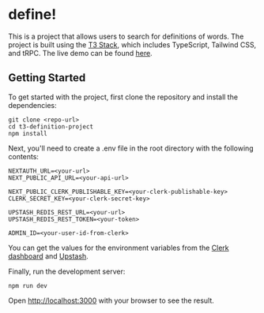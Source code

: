 # define!

This is a project that allows users to search for definitions of words. The project is built using the [T3 Stack](https://create.t3.gg/), which includes TypeScript, Tailwind CSS, and tRPC. The live demo can be found [here](https://we-define.vercel.app/).

## Getting Started

To get started with the project, first clone the repository and install the dependencies:

```console
git clone <repo-url>
cd t3-definition-project
npm install
```

Next, you'll need to create a .env file in the root directory with the following contents:

```env
NEXTAUTH_URL=<your-url>
NEXT_PUBLIC_API_URL=<your-api-url>

NEXT_PUBLIC_CLERK_PUBLISHABLE_KEY=<your-clerk-publishable-key>
CLERK_SECRET_KEY=<your-clerk-secret-key>

UPSTASH_REDIS_REST_URL=<your-url>
UPSTASH_REDIS_REST_TOKEN=<your-token>

ADMIN_ID=<your-user-id-from-clerk>
```

You can get the values for the environment variables from the [Clerk dashboard](https://dashboard.clerk.dev/) and [Upstash](https://upstash.com/).

Finally, run the development server:

```console
npm run dev
```

Open [http://localhost:3000](http://localhost:3000) with your browser to see the result.
